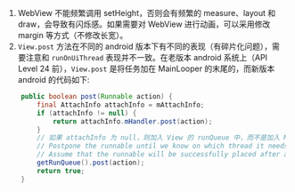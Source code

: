 1. WebView 不能频繁调用 setHeight，否则会有频繁的 measure、layout 和 draw，会导致有闪烁感。如果需要对 WebView 进行动画，可以采用修改 margin 等方式（不修改长宽）。
2. `View.post` 方法在不同的 android 版本下有不同的表现（有碎片化问题），需要注意和 `runOnUiThread` 表现并不一致。在老版本 android 系统上（API Level 24 前），`View.post` 是将任务加在 MainLooper 的末尾的，而新版本 android 的代码如下:
```java
    public boolean post(Runnable action) {
        final AttachInfo attachInfo = mAttachInfo;
        if (attachInfo != null) {
            return attachInfo.mHandler.post(action);
        }
        // 如果 attachInfo 为 null，则加入 View 的 runQueue 中，而不是加入 MainLooper 的队列中
        // Postpone the runnable until we know on which thread it needs to run.
        // Assume that the runnable will be successfully placed after attach.
        getRunQueue().post(action);
        return true;
    }
```